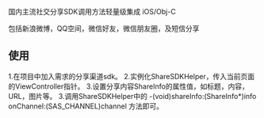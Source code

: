 
国内主流社交分享SDK调用方法轻量级集成 iOS/Obj-C

包括新浪微博，QQ空间，微信好友，微信朋友圈，及短信分享


## 使用
1.在项目中加入需求的分享渠道sdk。
2.实例化ShareSDKHelper，传入当前页面的ViewController指针。
3.设置分享内容ShareInfo的属性值，如标题，内容，URL，图片等。
3.调用ShareSDKHelper中的 
  -(void)shareInfo:(ShareInfo*)info onChannel:(SAS_CHANNEL)channel 方法即可。

